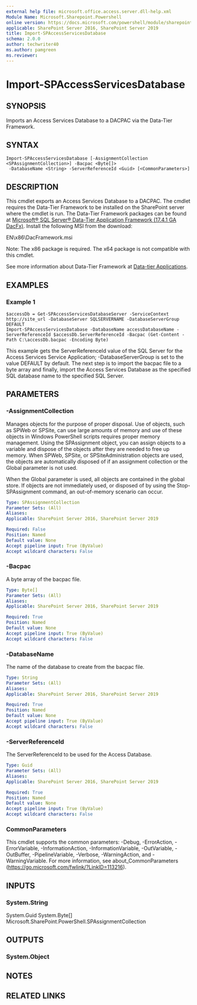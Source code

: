 ```yaml
---
external help file: microsoft.office.access.server.dll-help.xml
Module Name: Microsoft.Sharepoint.Powershell
online version: https://docs.microsoft.com/powershell/module/sharepoint-server/import-spaccessservicesdatabase
applicable: SharePoint Server 2016, SharePoint Server 2019
title: Import-SPAccessServicesDatabase
schema: 2.0.0
author: techwriter40
ms.author: pamgreen
ms.reviewer: 
---
```


# Import-SPAccessServicesDatabase

## SYNOPSIS
Imports an Access Services Database to a DACPAC via the Data-Tier Framework.

## SYNTAX

```
Import-SPAccessServicesDatabase [-AssignmentCollection <SPAssignmentCollection>] -Bacpac <Byte[]>
 -DatabaseName <String> -ServerReferenceId <Guid> [<CommonParameters>]
```

## DESCRIPTION
This cmdlet exports an Access Services Database to a DACPAC. The cmdlet requires the Data-Tier Framework to be installed on the SharePoint server where the cmdlet is run. The Data-Tier Framework packages can be found at [Microsoft® SQL Server® Data-Tier Application Framework (17.4.1 GA DacFx)](https://www.microsoft.com/en-us/download/details.aspx?id=56508). Install the following MSI from the download:

EN\x86\DacFramework.msi

Note: The x86 package is required. The x64 package is not compatible with this cmdlet.

See more information about Data-Tier Framework at [Data-tier Applications](https://docs.microsoft.com/sql/relational-databases/data-tier-applications/data-tier-applications).

## EXAMPLES

### Example 1 
```
$accessDb = Get-SPAccessServicesDatabaseServer -ServiceContext http://site_url -DatabaseServer SQLSERVERNAME -DatabaseServerGroup DEFAULT
Import-SPAccessServicesDatabase -DatabaseName accessDatabaseName -ServerReferenceId $accessDb.ServerReferenceId -Bacpac (Get-Content -Path C:\accessDb.bacpac -Encoding Byte)
```

This example gets the ServerReferenceId value of the SQL Server for the Access Services Service Application; -DatabaseServerGroup is set to the value DEFAULT by default. The next step is to import the bacpac file to a byte array and finally, import the Access Services Database as the specified SQL database name to the specified SQL Server.

## PARAMETERS

### -AssignmentCollection
Manages objects for the purpose of proper disposal. Use of objects, such as SPWeb or SPSite, can use large amounts of memory and use of these objects in Windows PowerShell scripts requires proper memory management. Using the SPAssignment object, you can assign objects to a variable and dispose of the objects after they are needed to free up memory. When SPWeb, SPSite, or SPSiteAdministration objects are used, the objects are automatically disposed of if an assignment collection or the Global parameter is not used.

When the Global parameter is used, all objects are contained in the global store. If objects are not immediately used, or disposed of by using the Stop-SPAssignment command, an out-of-memory scenario can occur.

```yaml
Type: SPAssignmentCollection
Parameter Sets: (All)
Aliases: 
Applicable: SharePoint Server 2016, SharePoint Server 2019

Required: False
Position: Named
Default value: None
Accept pipeline input: True (ByValue)
Accept wildcard characters: False
```

### -Bacpac
A byte array of the bacpac file.

```yaml
Type: Byte[]
Parameter Sets: (All)
Aliases: 
Applicable: SharePoint Server 2016, SharePoint Server 2019

Required: True
Position: Named
Default value: None
Accept pipeline input: True (ByValue)
Accept wildcard characters: False
```

### -DatabaseName
The name of the database to create from the bacpac file.

```yaml
Type: String
Parameter Sets: (All)
Aliases: 
Applicable: SharePoint Server 2016, SharePoint Server 2019

Required: True
Position: Named
Default value: None
Accept pipeline input: True (ByValue)
Accept wildcard characters: False
```

### -ServerReferenceId
The ServerReferenceId to be used for the Access Database.

```yaml
Type: Guid
Parameter Sets: (All)
Aliases: 
Applicable: SharePoint Server 2016, SharePoint Server 2019

Required: True
Position: Named
Default value: None
Accept pipeline input: True (ByValue)
Accept wildcard characters: False
```

### CommonParameters
This cmdlet supports the common parameters: -Debug, -ErrorAction, -ErrorVariable, -InformationAction, -InformationVariable, -OutVariable, -OutBuffer, -PipelineVariable, -Verbose, -WarningAction, and -WarningVariable. For more information, see about_CommonParameters (https://go.microsoft.com/fwlink/?LinkID=113216).

## INPUTS

### System.String
System.Guid
System.Byte[]
Microsoft.SharePoint.PowerShell.SPAssignmentCollection

## OUTPUTS

### System.Object

## NOTES

## RELATED LINKS

